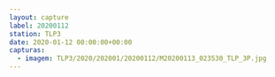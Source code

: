 ```yaml
---
layout: capture
label: 20200112
station: TLP3
date: 2020-01-12 00:00:00+00:00
capturas:
  - imagem: TLP3/2020/202001/20200112/M20200113_023530_TLP_3P.jpg
---
```

